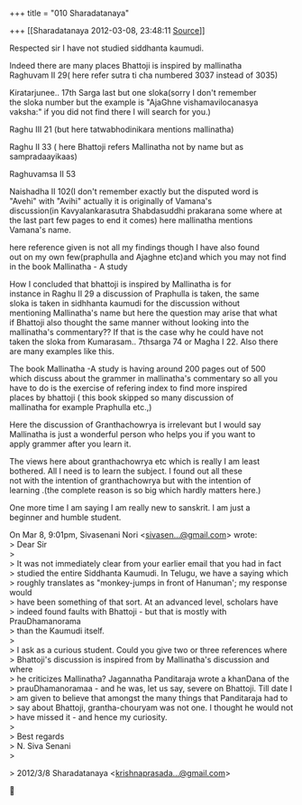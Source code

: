 +++
title = "010 Sharadatanaya"

+++
[[Sharadatanaya	2012-03-08, 23:48:11 [Source](https://groups.google.com/g/bvparishat/c/oB3e1yK3odE)]]



Respected sir I have not studied siddhanta kaumudi.  
  
Indeed there are many places Bhattoji is inspired by mallinatha  
Raghuvam II 29( here refer sutra ti cha numbered 3037 instead of 3035)  
  
Kiratarjunee.. 17th Sarga last but one sloka(sorry I don't remember  
the sloka number but the example is "AjaGhne vishamavilocanasya  
vaksha:" if you did not find there I will search for you.)  
  
Raghu III 21 (but here tatwabhodinikara mentions mallinatha)  
  
Raghu II 33 ( here Bhattoji refers Mallinatha not by name but as  
sampradaayikaas)  
  
Raghuvamsa II 53  
  
Naishadha II 102(I don't remember exactly but the disputed word is  
"Avehi" with "Avihi" actually it is originally of Vamana's  
discussion(in Kavyalankarasutra Shabdasuddhi prakarana some where at  
the last part few pages to end it comes) here mallinatha mentions  
Vamana's name.  
  
here reference given is not all my findings though I have also found  
out on my own few(praphulla and Ajaghne etc)and which you may not find  
in the book Mallinatha - A study  
  
  
How I concluded that bhattoji is inspired by Mallinatha is for  
instance in Raghu II 29 a discussion of Praphulla is taken, the same  
sloka is taken in sidhhanta kaumudi for the discussion without  
mentioning Mallinatha's name but here the question may arise that what  
if Bhattoji also thought the same manner without looking into the  
mallinatha's commentary?? If that is the case why he could have not  
taken the sloka from Kumarasam.. 7thsarga 74 or Magha I 22. Also there  
are many examples like this.  
  
The book Mallinatha -A study is having around 200 pages out of 500  
which discuss about the grammer in mallinatha's commentary so all you  
have to do is the exercise of refering index to find more inspired  
places by bhattoji ( this book skipped so many discussion of  
mallinatha for example Praphulla etc.,)  
  
Here the discussion of Granthachowrya is irrelevant but I would say  
Mallinatha is just a wonderful person who helps you if you want to  
apply grammer after you learn it.  
  
The views here about granthachowrya etc which is really I am least  
bothered. All I need is to learn the subject. I found out all these  
not with the intention of granthachowrya but with the intention of  
learning .(the complete reason is so big which hardly matters here.)  
  
One more time I am saying I am really new to sanskrit. I am just a  
beginner and humble student.  

  
  
  
  
  
On Mar 8, 9:01pm, Sivasenani Nori \<[sivasen...@gmail.com]()\> wrote:  
\> Dear Sir  
\>  
\> It was not immediately clear from your earlier email that you had in fact  
\> studied the entire Siddhanta Kaumudi. In Telugu, we have a saying which  
\> roughly translates as "monkey-jumps in front of Hanuman'; my response would  
\> have been something of that sort. At an advanced level, scholars have  
\> indeed found faults with Bhattoji - but that is mostly with PrauDhamanorama  
\> than the Kaumudi itself.  
\>  
\> I ask as a curious student. Could you give two or three references where  
\> Bhattoji's discussion is inspired from by Mallinatha's discussion and where  
\> he criticizes Mallinatha? Jagannatha Panditaraja wrote a khanDana of the  
\> prauDhamanoramaa - and he was, let us say, severe on Bhattoji. Till date I  
\> am given to believe that amongst the many things that Panditaraja had to  
\> say about Bhattoji, grantha-chouryam was not one. I thought he would not  
\> have missed it - and hence my curiosity.  
\>  
\> Best regards  
\> N. Siva Senani  
\>  

\> 2012/3/8 Sharadatanaya \<[krishnaprasada...@gmail.com]()\>  



